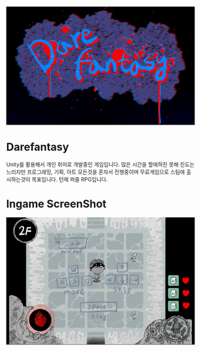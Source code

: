 ![title](./imgs/title.png)
# Darefantasy

Unity를 활용해서 개인 취미로 개발중인 게임입니다. 많은 시간을 할애하진 못해 진도는 느리지만 프로그래밍, 기획, 아트 모든것을 혼자서 진행중이며 무료게임으로 스팀에 출시하는것이 목표입니다. 턴제 퍼즐 RPG입니다.

# Ingame ScreenShot
![1](./imgs/1.png)

